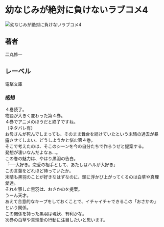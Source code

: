 # 幼なじみが絶対に負けないラブコメ4

 ![幼なじみが絶対に負けないラブコメ4](https://i.imgur.com/F3hySwq.png)

## 著者

二丸修一

## レーベル

電撃文庫

### 感想

４巻読了。  
物語が大きく変わった第４巻。  
４巻でアニメのほうだと終了ですね。  
（ネタバレ有）  
お母さんが死んでしまっても、そのまま舞台を続けていたという末晴の過去が暴露させてしまい、どうしようかと悩む第４巻。  
そこで考えたのは、そこのシーンを今の自分たちで作ろうぜと提案する。  
発想が凄いなんだよなぁ…。  
この巻の魅力は、やはり黒羽の告白。  
「──大好き。恋愛の相手として、あたしはハルが大好き」  
この言葉をどれほど待っていたか。  
末晴も黒羽のことが好きなはずなのに、頭に浮かび上がってくるのは白草や真理愛達。  
それを察した黒羽は、おさかのを提案。  
うーん天才。  
あえて合意的なキープをしておくことで、イチャイチャできるこの「おさかの」という関係。  
この関係を持った黒羽は現状、有利かな。  
次巻の白草や真理愛の行動に注目したいと思います。  
